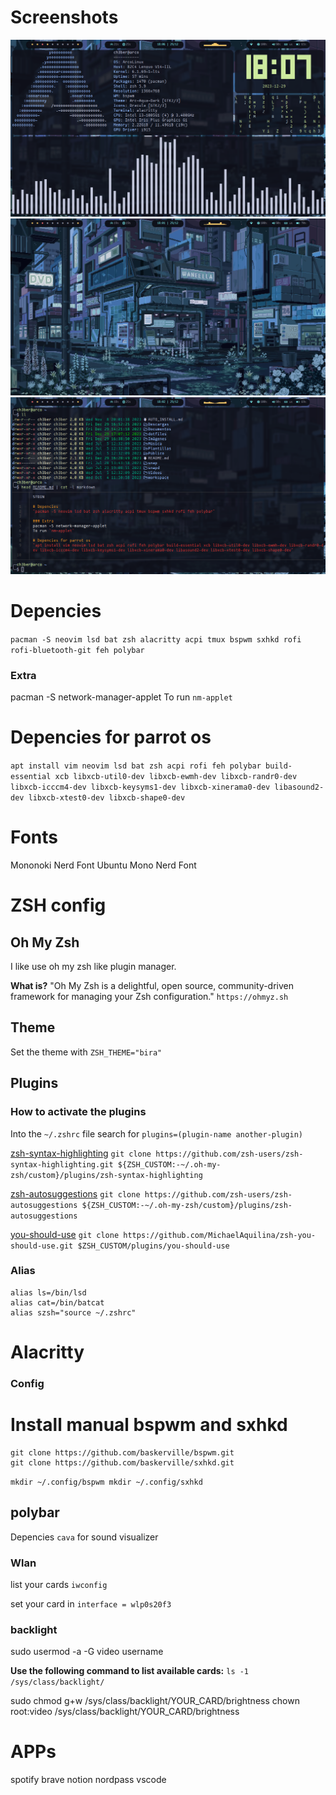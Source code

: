 # Screenshots
![desktop full environment](.docs/full_desktop.png)
![desktop clean environment](.docs/clean_desktop.png)
![Command execution in terminal](.docs/lsd_and_batcat.png)

# Depencies
`pacman -S neovim lsd bat zsh alacritty acpi tmux bspwm sxhkd rofi rofi-bluetooth-git feh polybar`

### Extra
pacman -S network-manager-applet
To run `nm-applet`

# Depencies for parrot os
`apt install vim neovim lsd bat zsh acpi rofi feh polybar build-essential xcb libxcb-util0-dev libxcb-ewmh-dev libxcb-randr0-dev libxcb-icccm4-dev libxcb-keysyms1-dev libxcb-xinerama0-dev libasound2-dev libxcb-xtest0-dev libxcb-shape0-dev`

# Fonts
Mononoki Nerd Font
Ubuntu Mono Nerd Font

# ZSH config

## Oh My Zsh
I like use oh my zsh like plugin manager.

**What is?**
"Oh My Zsh is a delightful, open source, community-driven framework for managing your Zsh configuration." `https://ohmyz.sh`

## Theme
Set the theme with `ZSH_THEME="bira"`

## Plugins

### How to activate the plugins
Into the `~/.zshrc` file search for `plugins=(plugin-name another-plugin)`

[zsh-syntax-highlighting](https://github.com/zsh-users/zsh-syntax-highlighting)
`git clone https://github.com/zsh-users/zsh-syntax-highlighting.git ${ZSH_CUSTOM:-~/.oh-my-zsh/custom}/plugins/zsh-syntax-highlighting`

[zsh-autosuggestions](https://github.com/zsh-users/zsh-autosuggestions)
`git clone https://github.com/zsh-users/zsh-autosuggestions ${ZSH_CUSTOM:-~/.oh-my-zsh/custom}/plugins/zsh-autosuggestions`

[you-should-use](https://github.com/MichaelAquilina/zsh-you-should-use)
`git clone https://github.com/MichaelAquilina/zsh-you-should-use.git $ZSH_CUSTOM/plugins/you-should-use`

### Alias
```
alias ls=/bin/lsd
alias cat=/bin/batcat
alias szsh="source ~/.zshrc"
```

# Alacritty

### Config

# Install manual bspwm and sxhkd
```
git clone https://github.com/baskerville/bspwm.git
git clone https://github.com/baskerville/sxhkd.git
```

`
mkdir ~/.config/bspwm
mkdir ~/.config/sxhkd
`

## polybar

Depencies `cava` for sound visualizer

### Wlan
list your cards
`iwconfig`

set your card in
`interface = wlp0s20f3`


### backlight

sudo usermod -a -G video username

**Use the following command to list available cards:**
`ls -1 /sys/class/backlight/`

sudo chmod g+w /sys/class/backlight/YOUR_CARD/brightness
chown root:video /sys/class/backlight/YOUR_CARD/brightness


# APPs
spotify
brave
notion
nordpass
vscode

